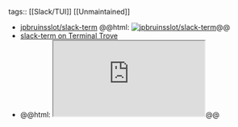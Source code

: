 tags:: [[Slack/TUI]] [[Unmaintained]]

- [jpbruinsslot/slack-term](https://github.com/jpbruinsslot/slack-term)
  @@html: <a href="https://github.com/jpbruinsslot/slack-term/"><img src="https://github-readme-stats-astronomer.vercel.app/api/pin/?username=jpbruinsslot&repo=slack-term&theme=tokyonight" alt="jpbruinsslot/slack-term"/></a>@@
- [slack-term on Terminal Trove](https://terminaltrove.com/slack-term/)
- @@html: <iframe src="https://terminaltrove.com/slack-term/" class="browser-tab"></iframe>@@